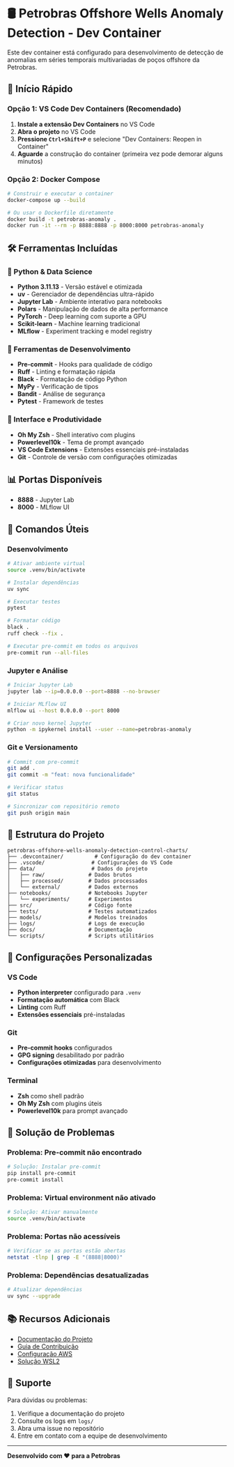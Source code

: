 # 🛢️ Petrobras Offshore Wells Anomaly Detection - Dev Container

Este dev container está configurado para desenvolvimento de detecção de anomalias em séries temporais multivariadas de poços offshore da Petrobras.

## 🚀 Início Rápido

### Opção 1: VS Code Dev Containers (Recomendado)

1. **Instale a extensão Dev Containers** no VS Code
2. **Abra o projeto** no VS Code
3. **Pressione `Ctrl+Shift+P`** e selecione "Dev Containers: Reopen in Container"
4. **Aguarde** a construção do container (primeira vez pode demorar alguns minutos)

### Opção 2: Docker Compose

```bash
# Construir e executar o container
docker-compose up --build

# Ou usar o Dockerfile diretamente
docker build -t petrobras-anomaly .
docker run -it --rm -p 8888:8888 -p 8000:8000 petrobras-anomaly
```

## 🛠️ Ferramentas Incluídas

### 🐍 Python & Data Science

- **Python 3.11.13** - Versão estável e otimizada
- **uv** - Gerenciador de dependências ultra-rápido
- **Jupyter Lab** - Ambiente interativo para notebooks
- **Polars** - Manipulação de dados de alta performance
- **PyTorch** - Deep learning com suporte a GPU
- **Scikit-learn** - Machine learning tradicional
- **MLflow** - Experiment tracking e model registry

### 🔧 Ferramentas de Desenvolvimento

- **Pre-commit** - Hooks para qualidade de código
- **Ruff** - Linting e formatação rápida
- **Black** - Formatação de código Python
- **MyPy** - Verificação de tipos
- **Bandit** - Análise de segurança
- **Pytest** - Framework de testes

### 🎨 Interface e Produtividade

- **Oh My Zsh** - Shell interativo com plugins
- **Powerlevel10k** - Tema de prompt avançado
- **VS Code Extensions** - Extensões essenciais pré-instaladas
- **Git** - Controle de versão com configurações otimizadas

## 📊 Portas Disponíveis

- **8888** - Jupyter Lab
- **8000** - MLflow UI

## 🎯 Comandos Úteis

### Desenvolvimento

```bash
# Ativar ambiente virtual
source .venv/bin/activate

# Instalar dependências
uv sync

# Executar testes
pytest

# Formatar código
black .
ruff check --fix .

# Executar pre-commit em todos os arquivos
pre-commit run --all-files
```

### Jupyter e Análise

```bash
# Iniciar Jupyter Lab
jupyter lab --ip=0.0.0.0 --port=8888 --no-browser

# Iniciar MLflow UI
mlflow ui --host 0.0.0.0 --port 8000

# Criar novo kernel Jupyter
python -m ipykernel install --user --name=petrobras-anomaly
```

### Git e Versionamento

```bash
# Commit com pre-commit
git add .
git commit -m "feat: nova funcionalidade"

# Verificar status
git status

# Sincronizar com repositório remoto
git push origin main
```

## 📁 Estrutura do Projeto

```
petrobras-offshore-wells-anomaly-detection-control-charts/
├── .devcontainer/          # Configuração do dev container
├── .vscode/               # Configurações do VS Code
├── data/                  # Dados do projeto
│   ├── raw/              # Dados brutos
│   ├── processed/        # Dados processados
│   └── external/         # Dados externos
├── notebooks/            # Notebooks Jupyter
│   └── experiments/      # Experimentos
├── src/                  # Código fonte
├── tests/                # Testes automatizados
├── models/               # Modelos treinados
├── logs/                 # Logs de execução
├── docs/                 # Documentação
└── scripts/              # Scripts utilitários
```

## 🔧 Configurações Personalizadas

### VS Code

- **Python interpreter** configurado para `.venv`
- **Formatação automática** com Black
- **Linting** com Ruff
- **Extensões essenciais** pré-instaladas

### Git

- **Pre-commit hooks** configurados
- **GPG signing** desabilitado por padrão
- **Configurações otimizadas** para desenvolvimento

### Terminal

- **Zsh** como shell padrão
- **Oh My Zsh** com plugins úteis
- **Powerlevel10k** para prompt avançado

## 🐛 Solução de Problemas

### Problema: Pre-commit não encontrado

```bash
# Solução: Instalar pre-commit
pip install pre-commit
pre-commit install
```

### Problema: Virtual environment não ativado

```bash
# Solução: Ativar manualmente
source .venv/bin/activate
```

### Problema: Portas não acessíveis

```bash
# Verificar se as portas estão abertas
netstat -tlnp | grep -E "(8888|8000)"
```

### Problema: Dependências desatualizadas

```bash
# Atualizar dependências
uv sync --upgrade
```

## 📚 Recursos Adicionais

- [Documentação do Projeto](../README.md)
- [Guia de Contribuição](../CONTRIBUTING.md)
- [Configuração AWS](../AWS_SETUP_SUMMARY.md)
- [Solução WSL2](../WSL2_SOLUTION_SUMMARY.md)

## 🤝 Suporte

Para dúvidas ou problemas:

1. Verifique a documentação do projeto
2. Consulte os logs em `logs/`
3. Abra uma issue no repositório
4. Entre em contato com a equipe de desenvolvimento

---

**Desenvolvido com ❤️ para a Petrobras**
